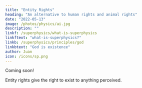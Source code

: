 ```yaml
---
title: "Entity Rights"
heading: "An alternative to human rights and animal rights"
date: "2022-05-13"
image: /photos/physics/ai.jpg
description: ""
linkf: /superphysics/what-is-superphysics
linkftext: "what-is-superphysics?"
linkb: /superphysics/principles/god
linkbtext: "God is existence"
author: Juan
icon: /icons/sp.png
---
```


Coming soon!

Entity rights give the right to exist to anything perceived. 
